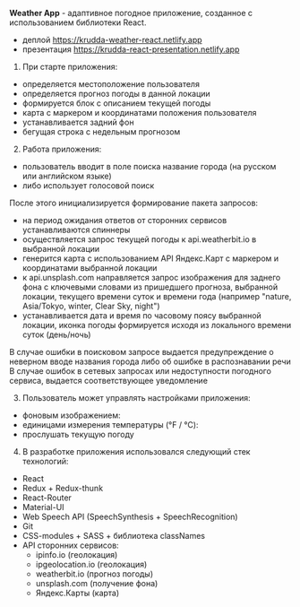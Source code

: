 **Weather Aрр** - адаптивное погодное приложение, созданное с использованием библиотеки React.

* деплой https://krudda-weather-react.netlify.app
* презентация https://krudda-react-presentation.netlify.app

1. При старте приложения:
- определяется местоположение пользователя
- определяется прогноз погоды в данной локации
- формируется блок с описанием текущей погоды
- карта с маркером и координатами положения пользователя
- устанавливается задний фон
- бегущая строка с недельным прогнозом

2. Работа приложения:
- пользователь вводит в поле поиска название города (на русском или английском языке)
- либо использует голосовой поиск

После этого инициализируется формирование пакета запросов:
- на период ожидания ответов от сторонних сервисов устанавливаются спиннеры
- осуществляется запрос текущей погоды к api.weatherbit.io в выбранной локации
- генерится карта с использованием API Яндекс.Карт с маркером и координатами выбранной локации
- к api.unsplash.com направляется запрос изображения для заднего фона с ключевыми словами из пришедшего прогноза, выбранной локации, текущего времени суток и времени года (например "nature, Asia/Tokyo, winter, Clear Sky, night")
- устанавливается дата и время по часовому поясу выбранной локации, иконка погоды формируется исходя из локального времени суток (день/ночь)

В случае ошибки в поисковом запросе выдается предупреждение о неверном вводе названия города либо об ошибке в распознавании речи
В случае ошибок в сетевых запросах или недоступности погодного сервиса, выдается соответствующее уведомление

3. Пользователь может управлять настройками приложения:
- фоновым изображением:
- единицами измерения температуры (°F / °C):
- прослушать текущую погоду

4. В разработке приложения использовался следующий стек технологий:
- React
- Redux + Redux-thunk
- React-Router
- Material-UI
- Web Speech API (SpeechSynthesis + SpeechRecognition)
- Git
- CSS-modules + SASS + библиотека classNames
- API сторонних сервисов:
  - ipinfo.io (геолокация)
  - ipgeolocation.io (геолокация)
  - weatherbit.io (прогноз погоды)
  - unsplash.com (получение фона)
  - Яндекс.Карты (карта)